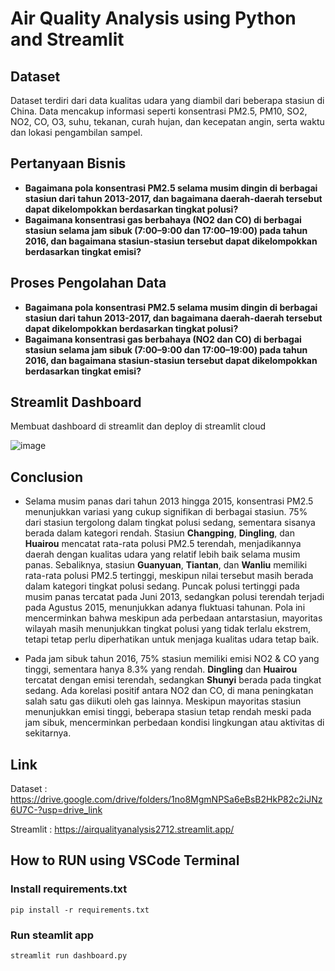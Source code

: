 # Air Quality Analysis using Python and Streamlit

## Dataset

Dataset terdiri dari data kualitas udara yang diambil dari beberapa stasiun di China. Data mencakup informasi seperti konsentrasi PM2.5, PM10, SO2, NO2, CO, O3, suhu, tekanan, curah hujan, dan kecepatan angin, serta waktu dan lokasi pengambilan sampel.

## Pertanyaan Bisnis

- **Bagaimana pola konsentrasi PM2.5 selama musim dingin di berbagai stasiun dari tahun 2013-2017, dan bagaimana daerah-daerah tersebut dapat dikelompokkan berdasarkan tingkat polusi?**
- **Bagaimana konsentrasi gas berbahaya (NO2 dan CO) di berbagai stasiun selama jam sibuk (7:00–9:00 dan 17:00–19:00) pada tahun 2016, dan bagaimana stasiun-stasiun tersebut dapat dikelompokkan berdasarkan tingkat emisi?**

## Proses Pengolahan Data

- **Bagaimana pola konsentrasi PM2.5 selama musim dingin di berbagai stasiun dari tahun 2013-2017, dan bagaimana daerah-daerah tersebut dapat dikelompokkan berdasarkan tingkat polusi?**
- **Bagaimana konsentrasi gas berbahaya (NO2 dan CO) di berbagai stasiun selama jam sibuk (7:00–9:00 dan 17:00–19:00) pada tahun 2016, dan bagaimana stasiun-stasiun tersebut dapat dikelompokkan berdasarkan tingkat emisi?**

## Streamlit Dashboard

Membuat dashboard di streamlit dan deploy di streamlit cloud

![image](https://github.com/user-attachments/assets/388f370b-3c1a-4c26-aab0-6bea01ee9dfa)

## Conclusion

- Selama musim panas dari tahun 2013 hingga 2015, konsentrasi PM2.5 menunjukkan variasi yang cukup signifikan di berbagai stasiun. 75% dari stasiun tergolong dalam tingkat polusi sedang, sementara sisanya berada dalam kategori rendah. Stasiun **Changping**, **Dingling**, dan **Huairou** mencatat rata-rata polusi PM2.5 terendah, menjadikannya daerah dengan kualitas udara yang relatif lebih baik selama musim panas. Sebaliknya, stasiun **Guanyuan**, **Tiantan**, dan **Wanliu** memiliki rata-rata polusi PM2.5 tertinggi, meskipun nilai tersebut masih berada dalam kategori tingkat polusi sedang. Puncak polusi tertinggi pada musim panas tercatat pada Juni 2013, sedangkan polusi terendah terjadi pada Agustus 2015, menunjukkan adanya fluktuasi tahunan. Pola ini mencerminkan bahwa meskipun ada perbedaan antarstasiun, mayoritas wilayah masih menunjukkan tingkat polusi yang tidak terlalu ekstrem, tetapi tetap perlu diperhatikan untuk menjaga kualitas udara tetap baik.

- Pada jam sibuk tahun 2016, 75% stasiun memiliki emisi NO2 & CO yang tinggi, sementara hanya 8.3% yang rendah. **Dingling** dan **Huairou** tercatat dengan emisi terendah, sedangkan **Shunyi** berada pada tingkat sedang. Ada korelasi positif antara NO2 dan CO, di mana peningkatan salah satu gas diikuti oleh gas lainnya. Meskipun mayoritas stasiun menunjukkan emisi tinggi, beberapa stasiun tetap rendah meski pada jam sibuk, mencerminkan perbedaan kondisi lingkungan atau aktivitas di sekitarnya.

## Link

Dataset : https://drive.google.com/drive/folders/1no8MgmNPSa6eBsB2HkP82c2iJNz6U7C-?usp=drive_link

Streamlit : https://airqualityanalysis2712.streamlit.app/

## How to RUN using VSCode Terminal

### Install requirements.txt
```
pip install -r requirements.txt
```

### Run steamlit app
```
streamlit run dashboard.py
```
